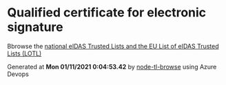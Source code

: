 # Qualified certificate for electronic signature 
 Bbrowse the [national eIDAS Trusted Lists and the EU List of eIDAS Trusted Lists (LOTL)](https://webgate.ec.europa.eu/tl-browser/#/) 
 
 
Generated at **Mon 01/11/2021  0:04:53.42** by [node-tl-browse](https://github.com/ymedlop/node-tl-browser) using Azure Devops 
